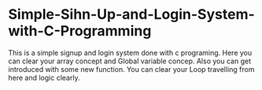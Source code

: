 # Simple-Sihn-Up-and-Login-System-with-C-Programming
This is a simple signup and login system done with c programing. Here you can clear your array concept and Global variable concep. Also you can get introduced with some new function. You can clear your Loop travelling from here and logic clearly.
